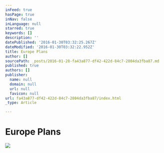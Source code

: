```yaml
---
inFeed: true
hasPage: true
inNav: false
inLanguage: null
starred: true
keywords: []
description: ''
datePublished: '2016-01-30T03:32:25.267Z'
dateModified: '2016-01-30T03:32:22.952Z'
title: Europe Plans
author: []
sourcePath: _posts/2016-01-28-fa43a877-df42-422d-84c7-2804da3fba87.md
published: true
authors: []
publisher:
  name: null
  domain: null
  url: null
  favicon: null
url: fa43a877-df42-422d-84c7-2804da3fba87/index.html
_type: Article

---
```

# Europe Plans
![](https://s3-us-west-2.amazonaws.com/the-grid-img/p/19e3ca9d1700d5daa5def6d5269f9ebd05021be1.jpg)